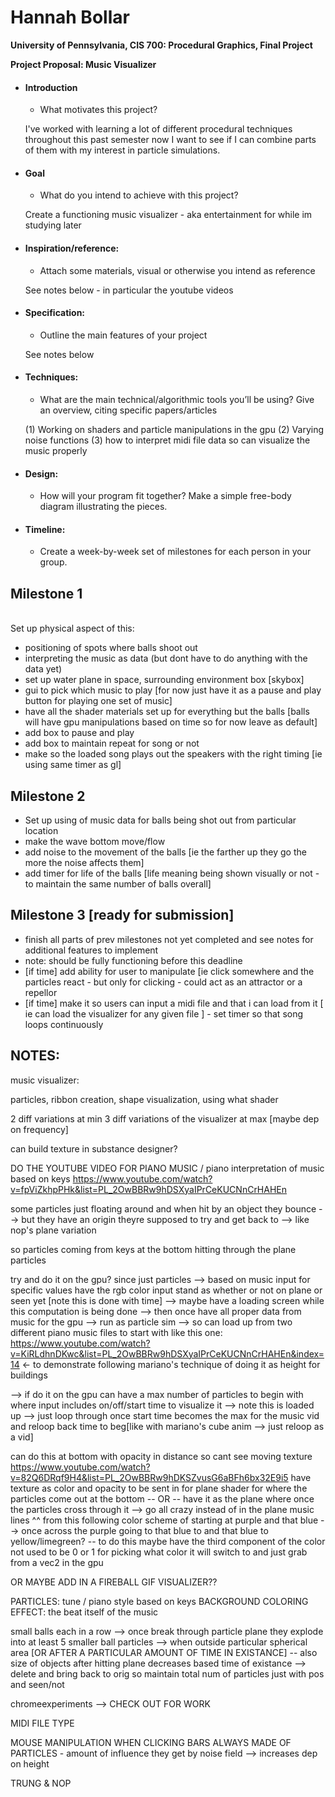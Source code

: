 Hannah Bollar
======================

<NEED TO ADD LINK TO ACTUAL GITHUB WHERE PROJ IS VIEWED>

**University of Pennsylvania, CIS 700: Procedural Graphics, Final Project**

**Project Proposal: Music Visualizer**

- #### Introduction
  * What motivates this project?

  I've worked with learning a lot of different procedural techniques throughout this past semester now I want to see if I can combine parts of them with my interest in particle simulations.

- #### Goal
  * What do you intend to achieve with this project?

  Create a functioning music visualizer - aka entertainment for while im studying later 

- #### Inspiration/reference: 
  * Attach some materials, visual or otherwise you intend as reference

  See notes below - in particular the youtube videos

- #### Specification:
  * Outline the main features of your project

  See notes below

- #### Techniques:
  * What are the main technical/algorithmic tools you’ll be using? Give an overview, citing  specific papers/articles

  (1) Working on shaders and particle manipulations in the gpu (2) Varying noise functions (3) how to interpret midi file data so can visualize the music properly

- #### Design:
  * How will your program fit together? Make a simple free-body diagram illustrating the pieces.


- #### Timeline:
  * Create a week-by-week set of milestones for each person in your group.

Milestone 1
------------
</br>Set up physical aspect of this:</br>
- positioning of spots where balls shoot out
- interpreting the music as data (but dont have to do anything with the data yet)
- set up water plane in space, surrounding environment box [skybox]
- gui to pick which music to play [for now just have it as a pause and play button for playing one set of music]
- have all the shader materials set up for everything but the balls [balls will have gpu manipulations based on time so for now leave as default]
- add box to pause and play
- add box to maintain repeat for song or not
- make so the loaded song plays out the speakers with the right timing [ie using same timer as gl]

Milestone 2
------------
- Set up using of music data for balls being shot out from particular location
- make the wave bottom move/flow
- add noise to the movement of the balls [ie the farther up they go the more the noise affects them]
- add timer for life of the balls [life meaning being shown visually or not - to maintain the same number of balls overall]

Milestone 3 [ready for submission]
------------
- finish all parts of prev milestones not yet completed and see notes for additional features to implement 
- note: should be fully functioning before this deadline
- [if time] add ability for user to manipulate [ie click somewhere and the particles react - but only for clicking - could act as an attractor or a repellor
- [if time] make it so users can input a midi file and that i can load from it [ ie can load the visualizer for any given file ] - set timer so that song loops continuously

NOTES:
------------

music visualizer:

particles, ribbon creation, shape visualization, using what shader

2 diff variations at min
3 diff variations of the visualizer at max [maybe dep on frequency]

can build texture in substance designer?

DO THE YOUTUBE VIDEO FOR PIANO MUSIC / piano interpretation of music based on keys
https://www.youtube.com/watch?v=fpViZkhpPHk&list=PL_2OwBBRw9hDSXyaIPrCeKUCNnCrHAHEn

some particles just floating around and when hit by an object they bounce --> but they have an origin theyre supposed to try and get back to --> like nop's plane variation

so particles coming from keys at the bottom hitting through the plane particles

try and do it on the gpu? since just particles
--> based on music input for specific values have the rgb color input stand as whether or not on plane or seen yet [note this is done with time] --> maybe have a loading screen while this computation is being done --> then once have all proper data from music for the gpu --> run as particle sim --> so can load up from two different piano music files to start with
like this one: https://www.youtube.com/watch?v=KiRLdhnDKwc&list=PL_2OwBBRw9hDSXyaIPrCeKUCNnCrHAHEn&index=14 <- to demonstrate following mariano's technique of doing it as height for buildings

--> if do it on the gpu can have a max number of particles to begin with where input includes on/off/start time to visualize it --> note this is loaded up --> just loop through once start time becomes the max for the music vid and reloop back time to beg[like with mariano's cube anim --> just reloop as a vid]

can do this at bottom with opacity in distance so cant see moving texture
https://www.youtube.com/watch?v=82Q6DRqf9H4&list=PL_2OwBBRw9hDKSZvusG6aBFh6bx32E9i5
have texture as color and opacity to be sent in for plane shader for where the particles come out at the bottom -- OR -- have it as the plane where once the particles cross through it --> go all crazy instead of in the plane music lines
^^ from this following color scheme of starting at purple and that blue --> once across  the purple going to that blue to and that blue to yellow/limegreen? 
-- to do this maybe have the third component of the color not used to be 0 or 1 for picking what color it will switch to and just grab from a vec2 in the gpu

OR MAYBE ADD IN A FIREBALL GIF VISUALIZER??

PARTICLES: tune / piano style based on keys
BACKGROUND COLORING EFFECT: the beat itself of the music

small balls each in a row --> once break through particle plane they explode into at least 5 smaller ball particles --> when outside particular spherical area [OR AFTER A PARTICULAR AMOUNT OF TIME IN EXISTANCE] -- also size of objects after hitting plane decreases based time of existance --> delete and bring back to orig so maintain total num of particles just with pos and seen/not

chromeexperiments --> CHECK OUT FOR WORK

MIDI FILE TYPE

MOUSE MANIPULATION WHEN CLICKING
BARS ALWAYS MADE OF PARTICLES -  amount of influence they get by noise field --> increases dep on height

TRUNG & NOP